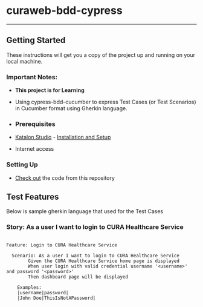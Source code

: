 # curaweb-bdd-cypress
______

## Getting Started
These instructions will get you a copy of the project up and running on your local machine.

### Important Notes:
- **This project is for Learning**
- Using cypress-bdd-cucumber to express Test Cases (or Test Scenarios) in Cucumber format using Gherkin language.

- ### Prerequisites
- [Katalon Studio](https://www.cypress.io/) - [Installation and Setup]([https://docs.katalon.com/x/HwAM](https://docs.cypress.io/guides/getting-started/installing-cypress)https://docs.cypress.io/guides/getting-started/installing-cypress)
- Internet access

### Setting Up
- [Check out](https://git-scm.com/book/en/v2/Git-Basics-Getting-a-Git-Repository) the code from this repository


## Test Features
Below is sample gherkin language that used for the Test Cases
### Story: As a user I want to login to CURA Healthcare Service
```Gherkin

Feature: Login to CURA Healthcare Service

  Scenario: As a user I want to login to CURA Healthcare Service
        Given the CURA Healthcare Service home page is displayed
        When user login with valid credential username '<username>' and password '<password>'
        Then dashboard page will be displayed

    Examples:
    |username|password|
    |John Doe|ThisIsNotAPassword|
      
```
